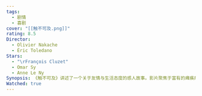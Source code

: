 ```yaml
---
tags:
  - 剧情
  - 喜剧
cover: "[[触不可及.png]]"
rating: 8.5
Director:
  - Olivier Nakache
  - Éric Toledano
Stars:
  - "\rFrançois Cluzet"
  - Omar Sy
  - Anne Le Ny
Synopsis: 《触不可及》讲述了一个关于友情与生活态度的感人故事。影片聚焦于富有的瘫痪病人菲利普和他的护理人员德拉萨之间的关系。菲利普因一场意外成为四肢瘫痪，生活陷入孤独和压抑。他雇佣了来自贫民区的年轻人德拉萨作为护理员，德拉萨虽然没有医疗背景，但凭借真诚与幽默的性格，他带给菲利普的是从未体验过的欢乐和自由。两人性格迥异，菲利普冷静且理性，而德拉萨粗犷且充满活力。尽管起初相处有些冲突，随着时间的推移，他们建立了深厚的友情。德拉萨不仅帮助菲利普重新找回生活的激情，还教会了他如何以更积极的态度面对人生的挑战。《触不可及》通过这段跨越阶级与文化的友情，展现了人与人之间真正的理解与关怀，强调了无论困境如何，生命的尊严和快乐都应该被珍惜。
Watched: true
---
```

